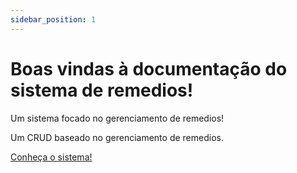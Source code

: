 ```yaml
---
sidebar_position: 1
---
```


# Boas vindas à documentação do sistema de remedios!

Um sistema focado no gerenciamento de remedios!

Um CRUD baseado no gerenciamento de remedios.

[Conheça o sistema!](https://github.com/sprintcampus/remedios-back)